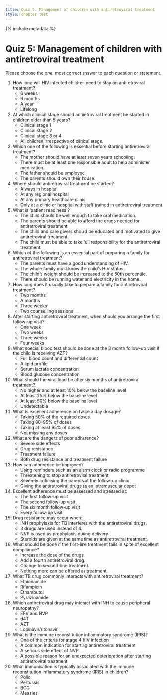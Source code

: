 ```yaml
---
title: Quiz 5. Management of children with antiretroviral treatment
style: chapter test
---
```


{% include metadata %}

# Quiz 5: Management of children with antiretroviral treatment

Please choose the *one*, most correct answer to each question or statement.

1.	How long will HIV infected children need to stay on antiretroviral treatment?
    -   6 weeks
    -   6 months
    -   A year
    +   Lifelong
2.	At which clinical stage should antiretroviral treatment be started in children older than 5 years?
	-	Clinical stage 1
	-	Clinical stage 2
	-	Clinical stage 3 or 4
	+	All children irrespective of clinical stage.
3.	Which one of the following is essential before starting antiretroviral treatment?
	-	The mother should have at least seven years schooling.
	+	There must be at least one responsible adult to help administer medication.
	-	The father should be employed.
	-	The parents should own their house.
4.	Where should antiretroviral treatment be started?
	-	Always in hospital
	-	At any regional hospital
	-	At any primary healthcare clinic
	+	Only at a clinic or hospital with staff trained in antiretroviral treatment
5.	What is ‘patient readiness’?
	-	The child should be well enough to take oral medication.
	-	The parents should be able to afford the drugs needed for antiretroviral treatment
	+	The child and care givers should be educated and motivated to give antiretroviral treatment.
	-	The child must be able to take full responsibility for the antiretroviral treatment.
6.	Which of the following is an essential part of preparing a family for antiretroviral treatment?
	+	The parents must have a good understanding of HIV.
	-	The whole family must know the child’s HIV status.
	-	The child’s weight should be increased to the 50th percentile.
	-	There should be running water and electricity in the home.
7.	How long does it usually take to prepare a family for antiretroviral treatment?
	-	Two months
	-	A months
	-	Three weeks
	+	Two counselling sessions
8.	After starting antiretroviral treatment, when should you arrange the first follow-up visit?
	-	One week
	+	Two weeks
	-	Three weeks
	-	Four weeks
9.	What special blood test should be done at the 3 month follow-up visit if the child is receiving AZT?
	+	Full blood count and differential count
	-	A lipid profile
	-	Serum lactate concentration
	-	Blood glucose concentration
10.	What should the viral load be after six months of antiretroviral treatment?
	-	No higher and at least 10% below the baseline level
	-	At least 25% below the baseline level
	-	At least 50% below the baseline level
	+	Undetectable
11.	What is excellent adherence on twice a day dosage?
	-	Taking 50% of the required doses
	-	Taking 80–95% of doses
	+	Taking at least 95% of doses
	-	Not missing any doses
12.	What are the dangers of poor adherence?
	-	Severe side effects
	-	Drug resistance
	-	Treatment failure
	+	Both drug resistance and treatment failure
13.	How can adherence be improved?
	+	Using reminders such as an alarm clock or radio programme
	-	Threatening to stop antiretroviral treatment
	-	Severely criticising the parents at the follow-up clinic
	-	Giving the antiretroviral drugs as an intramuscular depot
14.	Excellent adherence must be assessed and stressed at:
	-	The first follow-up visit
	-	The second follow-up visit
	-	The six month follow-up visit
	+	Every follow-up visit
15.	Drug resistance may occur when:
	-	INH prophylaxis for TB interferes with the antiretroviral drugs.
	-	3 drugs are used instead of 4.	
	+	NVP is used as prophylaxis during delivery.
	-	Steroids are given at the same time as antiretroviral treatment.
16.	What should be done if the first-line treatment fails in spite of excellent compliance?
	-	Increase the dose of the drugs.
	-	Add a fourth antiretroviral drug.
	+	Change to second-line treatment.
	-	Nothing more can be offered as treatment.
17.	What TB drug commonly interacts with antiretroviral treatment?
	-	Ethionamide
	+	Rifampicin
	-	Ethambutol
	-	Pyrazinamide
18.	Which antiretroviral drug may interact with INH to cause peripheral neuropathy?
	-	EFV and NVP
	+	d4T
	-	AZT
	-	Lopinavir/ritonavir
19.	What is the immune reconstitution inflammatory syndrome (IRIS)?
	-	One of the criteria for stage 4 HIV infection
	-	A common indication for starting antiretroviral treatment
	-	A serious side effect of NVP
	+	A possible reason for an unexpected deterioration after starting antiretroviral treatment
20.	What immunisation is typically associated with the immune reconstitution inflammatory syndrome (IRIS) in children?
	-	Polio
	-	Pertussis
	+	BCG
	-	Measles